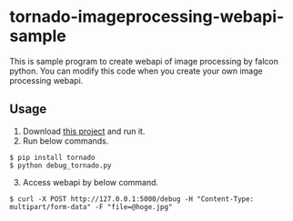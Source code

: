 # tornado-imageprocessing-webapi-sample
This is sample program to create webapi of image processing by falcon python. You can modify this code when you create your own image processing webapi.

## Usage
1. Download [this project](https://github.com/aidiary/keras-examples/tree/master/vgg16/17flowers) and run it.
2. Run below commands.

```
$ pip install tornado
$ python debug_tornado.py
```

3. Access webapi by below command.

```
$ curl -X POST http://127.0.0.1:5000/debug -H "Content-Type: multipart/form-data" -F "file=@hoge.jpg"
```
